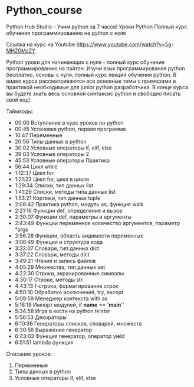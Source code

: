 # Python_course
Python Hub Studio - Учим python за 7 часов! Уроки Python Полный курс обучения программированию на python с нуля

Ссылка на курс на Youtube https://www.youtube.com/watch?v=5g-MHZ0MzZY

Python уроки для начинающих с нуля - полный курс обучения программированию на пайтон. Изучи язык программирования python бесплатно, основы с нуля, полный курс лекций обучения python. В видео курса рассматриваются все основные темы с примерами и практикой необходимые для junior python разработчика. В конце курса вы будете знать весь основной синтаксис python и свободно писать свой код!

Таймкоды:
* 00:00 Вступление в курс уроков по python
* 00:45 Установка python, первая программа
* 10:47 Переменные
* 20:56 Типы данных в python
* 30:02 Условные операторы if, elif, else
* 39:03 Условные операторы 2
* 45:53 Условные операторы Практика
* 56:44 Цикл while
* 1:12:37 Цикл for
* 1:21:23 Цикл for, цикл в цикле
* 1:29:34 Списки, тип данных list
* 1:41:29 Списки, методы типа данных list
* 1:53:21 Кортежи, тип данных tuple
* 2:08:42 Практика python, модуль os, функция walk
* 2:21:16 Функции def, определение и вызов
* 2:30:07 Функции def, параметры и аргументы
* 2:43:49 Функции переменное количество аргументов, параметр *args
* 2:56:28 Функции, область видимости переменных
* 3:08:49 Функции и структура кода
* 3:22:07 Словари, тип данных dict
* 3:37:22 Словари, методы dict
* 3:49:21 Чтение и запись файлов
* 4:05:29 Множества, тип данных set
* 4:22:30 Строки, экранированные символы
* 4:30:17 Строки, методы str
* 4:43:13 f-строка, форматирование строк
* 4:50:10 Обработка исключений, try, except
* 5:09:59 Менеджер контекста with as
* 5:16:19 Импорт модулей, if __name__ == '__main__''
* 5:34:58 Игра в кости на python tkinter
* 5:56:53 Декораторы
* 6:10:36 Генераторы списков, словарей, множеств
* 6:30:56 Выражение генератор
* 6:43:03 Функция генератор, оператор yield
* 6:51:51 lambda функция

Описание уроков:

1. Переменные
2. Типы данных в python
3. Условные операторы if, elif, else